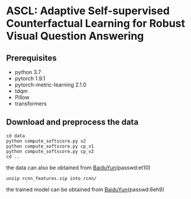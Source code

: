 # ASCL: Adaptive Self-supervised Counterfactual Learning for Robust Visual Question Answering
## Prerequisites

- python 3.7
- pytorch 1.9.1
- pytorch-metric-learning 2.1.0
- tdqm
- Pillow
- transformers

## Download and preprocess the data

```
cd data 
python compute_softscore.py v2
python compute_softscore.py cp_v1
python compute_softscore.py cp_v2
cd ..
```

the data can also be obtained from [BaiduYun](https://pan.baidu.com/s/11ggV8LD7lmtCsFITSYNMCg)(passwd:et10) 

```
unzip rcnn_features.zip into rcnn/
```

the trained model can be obtained from [BaiduYun](https://pan.baidu.com/s/1MDQwhW40JyGScTBWboD91w)(passwd:6eh9) 
